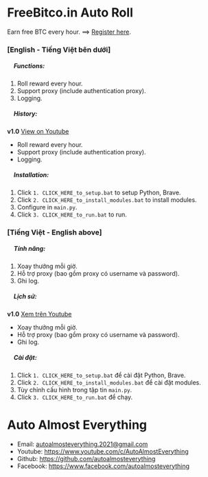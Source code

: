 # FreeBitco.in Auto Roll

Earn free BTC every hour. ==> [Register here](https://freebitco.in/?r=41974942).

### [English - Tiếng Việt bên dưới]

##### <img src="https://www.svgrepo.com/show/226569/rec-dot.svg" width="12" height="12"> Functions:

1. Roll reward every hour.
2. Support proxy (include authentication proxy).
3. Logging.

##### <img src="https://www.svgrepo.com/show/226569/rec-dot.svg" width="12" height="12"> History:

**v1.0** [View on Youtube](https://youtu.be/P2apjv1qhm8)

- Roll reward every hour.
- Support proxy (include authentication proxy).
- Logging.

##### <img src="https://www.svgrepo.com/show/226569/rec-dot.svg" width="12" height="12"> Installation:

1. Click `1. CLICK_HERE_to_setup.bat` to setup Python, Brave.
2. Click `2. CLICK_HERE_to_install_modules.bat` to install modules.
3. Configure in `main.py`.
4. Click `3. CLICK_HERE_to_run.bat` to run.

### [Tiếng Việt - English above]

##### <img src="https://www.svgrepo.com/show/226569/rec-dot.svg" width="12" height="12"> Tính năng:

1. Xoay thưởng mỗi giờ.
2. Hỗ trợ proxy (bao gồm proxy có username và password).
3. Ghi log.

##### <img src="https://www.svgrepo.com/show/226569/rec-dot.svg" width="12" height="12"> Lịch sử:

**v1.0** [Xem trên Youtube](https://youtu.be/P2apjv1qhm8)

- Xoay thưởng mỗi giờ.
- Hỗ trợ proxy (bao gồm proxy có username và password).
- Ghi log.

##### <img src="https://www.svgrepo.com/show/226569/rec-dot.svg" width="12" height="12"> Cài đặt:

1. Click `1. CLICK_HERE_to_setup.bat` để cài đặt Python, Brave.
2. Click `2. CLICK_HERE_to_install_modules.bat` để cài đặt modules.
3. Tùy chỉnh cấu hình trong tập tin `main.py`.
4. Click `3. CLICK_HERE_to_run.bat` để chạy.

# Auto Almost Everything

- Email: autoalmosteverything.2021@gmail.com
- Youtube: https://www.youtube.com/c/AutoAlmostEverything
- Github: https://github.com/autoalmosteverything
- Facebook: https://www.facebook.com/autoalmosteverything
